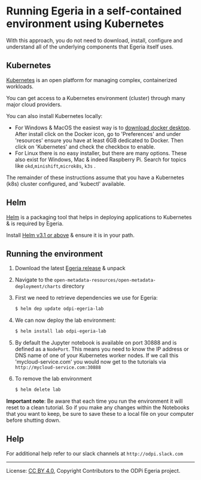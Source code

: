 <!-- SPDX-License-Identifier: CC-BY-4.0 -->
<!-- Copyright Contributors to the ODPi Egeria project. -->

# Running Egeria in a self-contained environment using Kubernetes


With this approach, you do not need to download, install, configure and understand all of the underlying components
that Egeria itself uses.

## Kubernetes
[Kubernetes](https://kubernetes.io/) is an open platform for managing complex, containerized workloads. 

You can get access to a Kubernetes environment (cluster) through many major cloud providers. 

You can also install Kubernetes locally:
 * For Windows & MacOS the easiest way is to [download docker desktop](https://hub.docker.com/?overlay=onboarding). After install click on the Docker icon, go to 'Preferences' and under 'resources' ensure you have at least 6GB dedicated to Docker. Then click on 'Kubernetes' and check the checkbox to enable.
 * For Linux there is no easy installer, but there are many options. These also exist for Windows, Mac & indeed Raspberry Pi. Search for topics like `okd`,`minishift`,`microk8s`, `k3s` . 


The remainder of these instructions assume that you have a Kubernetes (k8s) cluster configured, and 'kubectl' available. 

## Helm

[Helm](https://helm.sh/) is a packaging tool that helps in deploying applications to Kubernetes & is required by Egeria.

Install [Helm v3.1 or above](https://github.com/helm/helm/releases) & ensure it is in your path.


## Running the environment

1. Download the latest [Egeria release](https://github.com/odpi/egeria/releases) & unpack
   
1. Navigate to the `open-metadata-resources/open-metadata-deployment/charts` directory
   
1. First we need to retrieve dependencies we use for Egeria:

    ```bash
    $ helm dep update odpi-egeria-lab
    ```
    
1. We can now deploy the lab environment:

    ```bash
    $ helm install lab odpi-egeria-lab
    ```

1. By default the Jupyter notebook is available on port 30888 and is defined as a `NodePort`. This means you need to know the
   IP address or DNS name of one of your Kubernetes worker nodes. If we call this 'mycloud-service.com' you would now get to the tutorials via `http://mycloud-service.com:30888`
   
1. To remove the lab environment

    ```bash
    $ helm delete lab
    ```

**Important note**: Be aware that each time you run the environment it will reset to a clean tutorial. So if you make
any changes within the Notebooks that you want to keep, be sure to save these to a local file on your computer before
shutting down.

## Help

For additional help refer to our slack channels at `http://odpi.slack.com`

----
License: [CC BY 4.0](https://creativecommons.org/licenses/by/4.0/),
Copyright Contributors to the ODPi Egeria project.
